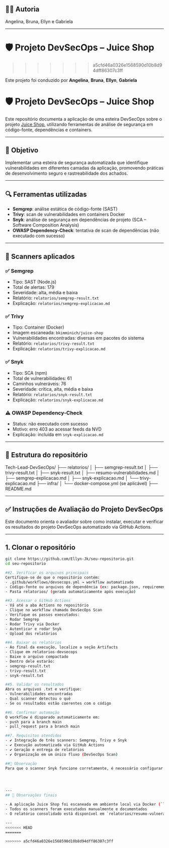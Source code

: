 ## 👩‍💻 Autoria
Angelina, Bruna, Ellyn e Gabriela

---

# 🛡️ Projeto DevSecOps – Juice Shop
>>>>>>> a5cfd46a0326e1568590d10b8d94dff86307c3ff

Este projeto foi conduzido por **Angelina**, **Bruna**, **Ellyn**, **Gabriela**

# 🛡️ Projeto DevSecOps – Juice Shop
Este repositório documenta a aplicação de uma esteira DevSecOps sobre o projeto [Juice Shop](https://github.com/juice-shop/juice-shop), utilizando ferramentas de análise de segurança em código-fonte, dependências e containers.

---

## 🎯 Objetivo

Implementar uma esteira de segurança automatizada que identifique vulnerabilidades em diferentes camadas da aplicação, promovendo práticas de desenvolvimento seguro e rastreabilidade dos achados.

---

## 🔍 Ferramentas utilizadas

- **Semgrep**: análise estática de código-fonte (SAST)
- **Trivy**: scan de vulnerabilidades em containers Docker
- **Snyk**: análise de segurança em dependências de projeto (SCA – Software Composition Analysis)
- **OWASP Dependency-Check**: tentativa de scan de dependências (não executado com sucesso)

---

## 🧪 Scanners aplicados

### ✅ Semgrep

- Tipo: SAST (Node.js)
- Total de alertas: 179
- Severidade: alta, média e baixa
- Relatório: `relatorios/semgrep-result.txt`
- Explicação: `relatorios/semgrep-explicacao.md`

### ✅ Trivy

- Tipo: Container (Docker)
- Imagem escaneada: `bkimminich/juice-shop`
- Vulnerabilidades encontradas: diversas em pacotes do sistema
- Relatório: `relatorios/trivy-result.txt`
- Explicação: `relatorios/trivy-explicacao.md`

### ✅ Snyk

- Tipo: SCA (npm)
- Total de vulnerabilidades: 61
- Caminhos vulneráveis: 76
- Severidade: crítica, alta, média e baixa
- Relatório: `relatorios/snyk-result.txt`
- Explicação: `relatorios/snyk-explicacao.md`

### ⚠️ OWASP Dependency-Check

- Status: não executado com sucesso
- Motivo: erro 403 ao acessar feeds da NVD
- Explicação: incluída em `snyk-explicacao.md`

---

## 📁 Estrutura do repositório
Tech-Lead-DevSecOps/ ├── relatorios/ │   ├── semgrep-result.txt │   ├── trivy-result.txt │   ├── snyk-result.txt │   ├── resumo-vulnerabilidades.md │   ├── semgrep-explicacao.md │   ├── snyk-explicacao.md │   └── trivy-explicacao.md ├── infra/ │   └── docker-compose.yml (se aplicável) ├── README.md


---
## ✅ Instruções de Avaliação do Projeto DevSecOps

Este documento orienta o avaliador sobre como instalar, executar e verificar os resultados do projeto DevSecOps automatizado via GitHub Actions.

---

## 1. Clonar o repositório

```bash
git clone https://github.com/Ellyn-Jk/seu-repositorio.git
cd seu-repositorio

##2. Verificar os arquivos principais
Certifique-se de que o repositório contém:
- .github/workflows/devsecops.yml → workflow automatizado
- Código-fonte ou arquivos de dependência (ex: package.json, requirements.txt)
- Pasta relatorios/ (gerada automaticamente após execução)

##3. Acessar o GitHub Actions
- Vá até a aba Actions no repositório
- Clique no workflow chamado DevSecOps Scan
- Verifique os passos executados:
- Rodar Semgrep
- Rodar Trivy via Docker
- Autenticar e rodar Snyk
- Upload dos relatórios

##4. Baixar os relatórios
- Ao final da execução, localize a seção Artifacts
- Clique em relatorios-devsecops
- Baixe o arquivo compactado
- Dentro dele estarão:
- semgrep-result.txt
- trivy-result.txt
- snyk-result.txt

##5. Validar os resultados
Abra os arquivos .txt e verifique:
- Vulnerabilidades encontradas
- Qual scanner detectou o quê
- Se os resultados estão coerentes com o código

##6. Confirmar automação
O workflow é disparado automaticamente em:
- push para a branch main
- pull_request para a branch main

##7. Requisitos atendidos
- ✔️ Integração de três scanners: Semgrep, Trivy e Snyk
- ✔️ Execução automatizada via GitHub Actions
- ✔️ Geração e entrega de relatórios
- ✔️ Organização em um único fluxo (DevSecOps Scan)

##🧠 Observação
Para que o scanner Snyk funcione corretamente, é necessário configurar o token SNYK_TOKEN como segredo no GitHub. O projeto já está preparado para isso.




---
## 📌 Observações finais

- A aplicação Juice Shop foi escaneada em ambiente local via Docker (`localhost:3000`)
- Todos os scanners foram executados manualmente e documentados
- O relatório consolidado está disponível em `relatorios/resumo-vulnerabilidades.md`

---
<<<<<<< HEAD
=======

>>>>>>> a5cfd46a0326e1568590d10b8d94dff86307c3ff
